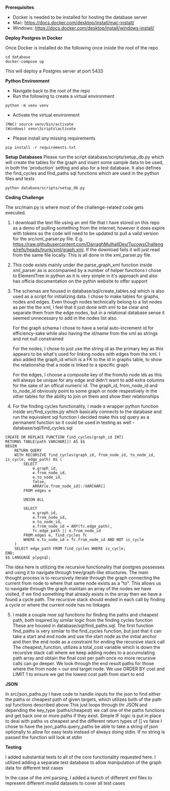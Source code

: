 
**Prerequisites**

- Docker is needed to be installed for hosting the database server
- Mac: https://docs.docker.com/desktop/install/mac-install/
- Windows: https://docs.docker.com/desktop/install/windows-install/

**Deploy Postgres in Docker**

Once Docker is installed do the following once inside the root of the repo
```
cd database
docker-compose up
```
This will deploy a Postgres server at port 5433

**Python Environment**
- Navigate back to the root of the repo
- Run the following to create a virtual environment
```
python -m venv venv
```
- Activate the virtual environment
```
(MAC) source venv/bin/activate
(Windows) venv\Scripts\activate
```
 - Please install any missing requirements
 ```
pip install -r requirements.txt
 ```

**Setup Databases**
Please run the script database/scripts/setup_db.py which will create the tables for the graph and insert some sample data to be used, in both the 'production' setting and also for a test database. It also defines the find_cycles and find_paths sql functions which are used in the python files and tests
```
python database/scripts/setup_db.py
```


**Coding Challenge**

The src/main.py is where most of the challenge-related code gets executed.

1. I download the text file using an xml file that I have stored on this repo as a demo of pulling something from the internet, however it does expire with tokens so the code will need to be updated to pull a valid version for the src/xml_parser.py file. E.g. https://raw.githubusercontent.com/DarraghMulhallDev/TucowsChallenge/refs/heads/trunk/xml/graph.xml. If the download fails it will just read from the same file locally. This is all done in the xml_parser.py file.

2. This code exists mainly under the parse_graph_xml function inside xml_parser as is accompanied by a number of helper functions
   I chose to ElementTree in python as it is very simple in it's approach and also has officia documentation on the pythin website to offer support

3. The schemas are housed in database/sql/create_tables.sql which is also used as a script for initializing data.
   I chose to make tables for graphs, nodes and edges. Even though nodes technically belong to a list nodes as per the the xml, I feel that it just done with xml to be clear and separate them from the edge nodes, but in a relational database sense it seemed unnecessary to add in the nodes list also.

   For the graph schema I chose to have a serial auto-increment id for efficiency-sake while also having the id/name from the xml as strings and not null constrained
   
   For the nodes, I chose to just use the string id as the primary key as this appears to be what's used for linking nodes with edges from the xml. I also added the graph_id which is a FK to the id in graphs table, to show the relationship that a node is linked to a specific graph

   For the edges, I choose a composite key of the from/to node ids as this will always be unique for any edge and didn't want to add extra columns for the sake of an offical numeric id. The graph_id, from_node_id and to_node_id obviously point to some graph or node respestively in the other tables for the ability to join on them and show their relationships

4. For the finding cycles functionality, I made a wrapper python function inside src/find_cycles.py which basically connects to the database and run the equivalent sql function
   I decided make this sql query as a permanent function so it could be used in testing as well - database/sql/find_cycles.sql

  ```
  CREATE OR REPLACE FUNCTION find_cycles(graph_id INT)
  RETURNS TABLE(path VARCHAR[]) AS $$
  BEGIN
      RETURN QUERY
      WITH RECURSIVE find_cycles(graph_id, from_node_id, to_node_id, is_cycle, edge_path) AS (
          SELECT
              e.graph_id,
              e.from_node_id,
              e.to_node_id,
              false,
              ARRAY[e.from_node_id]::VARCHAR[]
          FROM edges e
  
          UNION ALL
  
          SELECT
              e.graph_id,
              e.from_node_id,
              e.to_node_id,
              e.from_node_id = ANY(fc.edge_path),
              fc.edge_path || e.from_node_id
          FROM edges e, find_cycles fc
          WHERE e.to_node_id = fc.from_node_id AND NOT is_cycle
      )
      SELECT edge_path FROM find_cycles WHERE is_cycle;
  END;
  $$ LANGUAGE plpgsql;
```
The idea here is utilizing the recursive functionality that postgres possesses and using it to navigate through tree/graph-like structures.
The main thought process is to recursively iterate through the graph connecting the current from node to where that same node exists as a "to".
This allows us to navigate through the graph maintain an array of the nodes we have visited, if we find something that already exists in the array then we have a found a cycle path.
The recursive stack should ended in each call by finding a cycle or where the current node has no linkages

5. I made a couple moe sql functions for finding the paths and cheapest path, both inspired by similar logic from the finding cycles function
   These are housed in database/sql/find_paths.sql.
   The first function find_paths is very similar to the find_cycles function, but just that it can take a start and end node and use the start node as the initial anchor and then the end node as a constraint for ending the recursive stack call
   The cheapest_function, utilizes a total_cost variable which is down the recursive stack call where we keep adding nodes to a accumulating path array and obtain the final cost per path once no more recursive calls can go deeper.
   We look through the end result paths for those where the from node  = our end target node. We use ORDER BY cost and LIMIT 1 to ensure we get the lowest cost path from start to end

  **JSON**
  
  In src/json_paths.py I have code to handle inputs for the json to find either the paths or cheapest path of given targets, which utilizes both of the path sql functions described above
  This just loops through thr JSON and depending the key_type (paths/cheapest) we call one of the paths functions and get back one or more paths if they exist.
  Simple IF logic is put in place to deal with paths vs cheapest and the different return types of [] vs false
  I chose to have the json_paths.query_paths be able to take a string of json optionally to allow for easy tests instead of always doing stdin. If no string is passed the function will look at stdin

**Testing**

   I added substantial tests to all of the core functionality requested here. I utilized adding a separate test database to allow manipulation of the graph data for different test cases

   In the case of the xml parsing, I added a bunch of different xml files to represent different invalid datasets to cover all test cases
  
